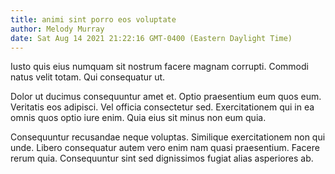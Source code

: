 ```yaml
---
title: animi sint porro eos voluptate
author: Melody Murray
date: Sat Aug 14 2021 21:22:16 GMT-0400 (Eastern Daylight Time)
---
```

Iusto quis eius numquam sit nostrum facere magnam corrupti. Commodi natus velit totam. Qui consequatur ut.

 Dolor ut ducimus consequuntur amet et. Optio praesentium eum quos eum. Veritatis eos adipisci. Vel officia consectetur sed. Exercitationem qui in ea omnis quos optio iure enim. Quia eius sit minus non eum quia.

 Consequuntur recusandae neque voluptas. Similique exercitationem non qui unde. Libero consequatur autem vero enim nam quasi praesentium. Facere rerum quia. Consequuntur sint sed dignissimos fugiat alias asperiores ab.